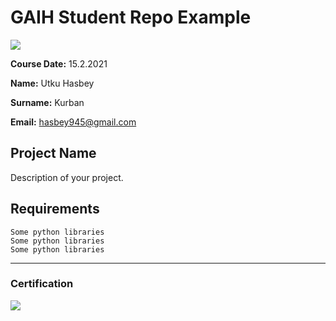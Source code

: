 # GAIH Student Repo Example
![](img/logo.png)

**Course Date:** 15.2.2021

**Name:** Utku Hasbey

**Surname:** Kurban

**Email:** hasbey945@gmail.com


  

## Project Name
Description of your project.

## Requirements
```
Some python libraries
Some python libraries
Some python libraries
```
---

### Certification
![](img/certificate_ex.png)

